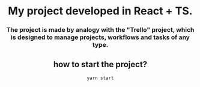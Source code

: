 
<div align="center">

# My project developed in React + TS.

### The project is made by analogy with the "Trello" project, which is designed to manage projects, workflows and tasks of any type.

## how to start the project?
`yarn start`

 </div>


